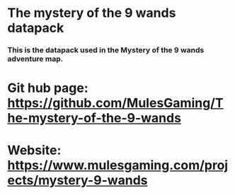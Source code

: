 # The mystery of the 9 wands datapack
### This is the datapack used in the Mystery of the 9 wands adventure map.
# Git hub page: https://github.com/MulesGaming/The-mystery-of-the-9-wands
# Website: https://www.mulesgaming.com/projects/mystery-9-wands

